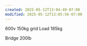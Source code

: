 ```yaml
---
created: 2025-05-12T13:04:49-07:00
modified: 2025-05-12T13:05:56-07:00
---
```


600v 150kg grid
Load 185kg

Bridge 200lb
